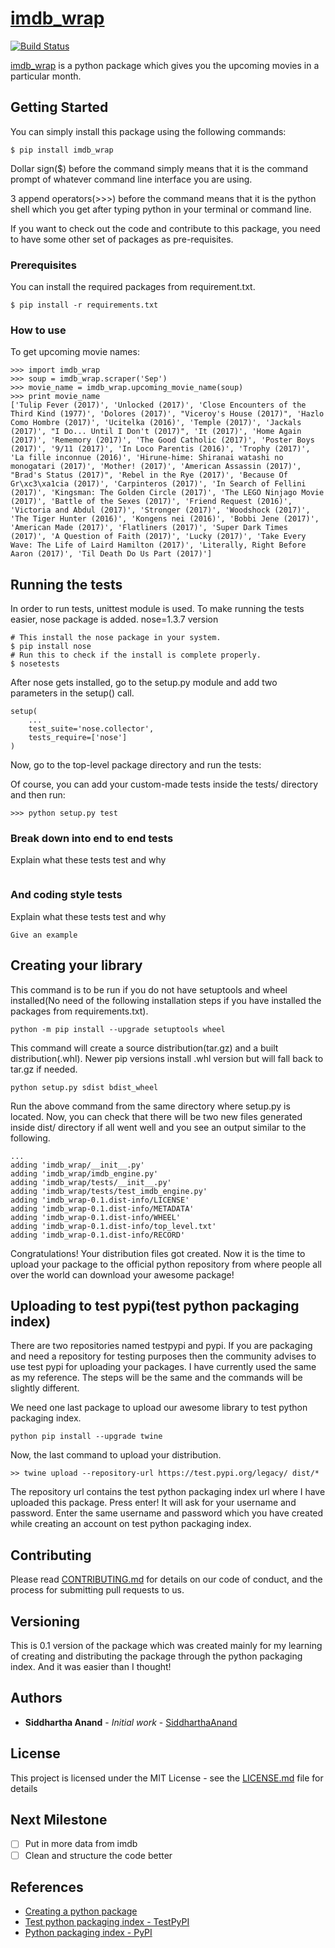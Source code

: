 # [imdb_wrap](https://test.pypi.org/project/imdb-wrap/)

[![Build Status](https://travis-ci.org/SiddharthaAnand/imdb_wrap.svg?branch=master)](https://travis-ci.org/SiddharthaAnand/imdb_wrap)

[imdb_wrap](https://test.pypi.org/project/imdb-wrap/) is a python package which gives you the upcoming movies in a particular month.

## Getting Started
You can simply install this package using the following commands:
```
$ pip install imdb_wrap
```
Dollar sign($) before the command simply means that it is the command 
prompt of whatever command line interface you are using.

3 append operators(>>>) before the command means that it is the 
python shell which you get after typing python in your terminal 
or command line.

If you want to check out the code and contribute to this package, 
you need to have some other set of packages as pre-requisites.

### Prerequisites
You can install the required packages from requirement.txt.
```
$ pip install -r requirements.txt
```
### How to use
To get upcoming movie names:
```
>>> import imdb_wrap
>>> soup = imdb_wrap.scraper('Sep')
>>> movie_name = imdb_wrap.upcoming_movie_name(soup)
>>> print movie_name
['Tulip Fever (2017)', 'Unlocked (2017)', 'Close Encounters of the Third Kind (1977)', 'Dolores (2017)', "Viceroy's House (2017)", 'Hazlo Como Hombre (2017)', 'Ucitelka (2016)', 'Temple (2017)', 'Jackals (2017)', "I Do... Until I Don't (2017)", 'It (2017)', 'Home Again (2017)', 'Rememory (2017)', 'The Good Catholic (2017)', 'Poster Boys (2017)', '9/11 (2017)', 'In Loco Parentis (2016)', 'Trophy (2017)', 'La fille inconnue (2016)', 'Hirune-hime: Shiranai watashi no monogatari (2017)', 'Mother! (2017)', 'American Assassin (2017)', "Brad's Status (2017)", 'Rebel in the Rye (2017)', 'Because Of Gr\xc3\xa1cia (2017)', 'Carpinteros (2017)', 'In Search of Fellini (2017)', 'Kingsman: The Golden Circle (2017)', 'The LEGO Ninjago Movie (2017)', 'Battle of the Sexes (2017)', 'Friend Request (2016)', 'Victoria and Abdul (2017)', 'Stronger (2017)', 'Woodshock (2017)', 'The Tiger Hunter (2016)', 'Kongens nei (2016)', 'Bobbi Jene (2017)', 'American Made (2017)', 'Flatliners (2017)', 'Super Dark Times (2017)', 'A Question of Faith (2017)', 'Lucky (2017)', 'Take Every Wave: The Life of Laird Hamilton (2017)', 'Literally, Right Before Aaron (2017)', 'Til Death Do Us Part (2017)']
```

## Running the tests
In order to run tests, unittest module is used. To make running the tests easier, nose package is added.
nose=1.3.7 version
```
# This install the nose package in your system.
$ pip install nose
# Run this to check if the install is complete properly.
$ nosetests
``` 
After nose gets installed, go to the setup.py module and add two parameters in the setup() call.
```
setup(
	...
	test_suite='nose.collector',
	tests_require=['nose']
)
```
Now, go to the top-level package directory and run the tests:

Of course, you can add your custom-made tests inside the tests/ 
directory and then run:
```
>>> python setup.py test
```
### Break down into end to end tests
Explain what these tests test and why

```

```

### And coding style tests
Explain what these tests test and why

```
Give an example
```

## Creating your library
This command is to be run if you do not have setuptools and 
wheel installed(No need of the following installation steps if 
you have installed the packages from requirements.txt).
```
python -m pip install --upgrade setuptools wheel
```
This command will create a source distribution(tar.gz) and a built 
distribution(.whl). Newer pip versions install .whl version
but will fall back to tar.gz if needed.
```
python setup.py sdist bdist_wheel
```
Run the above command from the same directory where setup.py 
is located.
Now, you can check that there will be two new files generated 
inside dist/ directory if all went well and you see an output 
similar to the following.
```
...
adding 'imdb_wrap/__init__.py'
adding 'imdb_wrap/imdb_engine.py'
adding 'imdb_wrap/tests/__init__.py'
adding 'imdb_wrap/tests/test_imdb_engine.py'
adding 'imdb_wrap-0.1.dist-info/LICENSE'
adding 'imdb_wrap-0.1.dist-info/METADATA'
adding 'imdb_wrap-0.1.dist-info/WHEEL'
adding 'imdb_wrap-0.1.dist-info/top_level.txt'
adding 'imdb_wrap-0.1.dist-info/RECORD'
```
Congratulations! Your distribution files got created.
Now it is the time to upload your package to the official
python repository from where people all over the world can 
download your awesome package!

## Uploading to test pypi(test python packaging index)
There are two repositories named testpypi and pypi. If you are 
packaging and need a repository for testing purposes then the 
community advises to use test pypi for uploading your packages. I 
have currently used the same as my reference. The steps will be the 
same and the commands will be slightly different.

We need one last package to upload our awesome library to test python
packaging index. 
```
python pip install --upgrade twine
```
Now, the last command to upload your distribution.
```
>> twine upload --repository-url https://test.pypi.org/legacy/ dist/*
```
The repository url contains the test python packaging index url where
I have uploaded this package.
Press enter! It will ask for your username and password. Enter the same 
username and password which you have created while creating an account 
on test python packaging index.
 
## Contributing

Please read [CONTRIBUTING.md](https://gist.github.com/PurpleBooth/b24679402957c63ec426) for details on our code of conduct, and the process for submitting pull requests to us.

## Versioning
This is 0.1 version of the package which was created mainly for my 
learning of creating and distributing the package through the 
python packaging index. And it was easier than I thought!

## Authors

* **Siddhartha Anand** - *Initial work* - [SiddharthaAnand](https://github.com/SiddharthaAnand)

## License

This project is licensed under the MIT License - see the [LICENSE.md](LICENSE.md) file for details

## Next Milestone
- [ ] Put in more data from imdb
- [ ] Clean and structure the code better

## References

* [Creating a python package](https://python-packaging.readthedocs.io/en/latest/minimal.html)
* [Test python packaging index - TestPyPI](https://test.pypi.org/)
* [Python packaging index - PyPI](https://packaging.python.org/tutorials/packaging-projects/)
